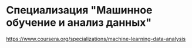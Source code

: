 # Специализация "Машинное обучение и анализ данных"

https://www.coursera.org/specializations/machine-learning-data-analysis
